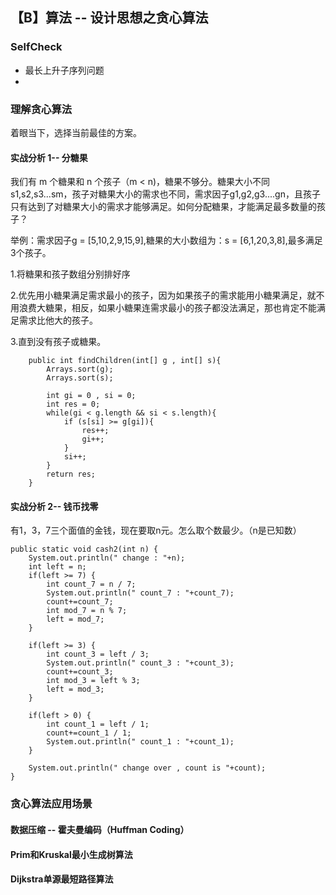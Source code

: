 ## 【B】算法 -- 设计思想之贪心算法

### SelfCheck

- 最长上升子序列问题
- 



### 理解贪心算法

着眼当下，选择当前最佳的方案。



#### 实战分析 1-- 分糖果

我们有 m 个糖果和 n 个孩子（m < n)，糖果不够分。糖果大小不同s1,s2,s3...sm，孩子对糖果大小的需求也不同，需求因子g1,g2,g3....gn，且孩子只有达到了对糖果大小的需求才能够满足。如何分配糖果，才能满足最多数量的孩子？

举例：需求因子g = [5,10,2,9,15,9],糖果的大小数组为：s = [6,1,20,3,8],最多满足3个孩子。



1.将糖果和孩子数组分别排好序

2.优先用小糖果满足需求最小的孩子，因为如果孩子的需求能用小糖果满足，就不用浪费大糖果，相反，如果小糖果连需求最小的孩子都没法满足，那也肯定不能满足需求比他大的孩子。

3.直到没有孩子或糖果。

```
    public int findChildren(int[] g , int[] s){
        Arrays.sort(g);
        Arrays.sort(s);

        int gi = 0 , si = 0;
        int res = 0;
        while(gi < g.length && si < s.length){
            if (s[si] >= g[gi]){
                res++;
                gi++;
            }
            si++;
        }
        return res;
    }
```



#### 实战分析 2-- 钱币找零

有1，3，7三个面值的金钱，现在要取n元。怎么取个数最少。（n是已知数）

```
public static void cash2(int n) {
	System.out.println(" change : "+n);
	int left = n;
	if(left >= 7) {
		int count_7 = n / 7;
		System.out.println(" count_7 : "+count_7);
		count+=count_7;
		int mod_7 = n % 7;
		left = mod_7;
	}

	if(left >= 3) {
		int count_3 = left / 3;
		System.out.println(" count_3 : "+count_3);
		count+=count_3;
		int mod_3 = left % 3;
		left = mod_3;
	}

	if(left > 0) {
		int count_1 = left / 1;
		count+=count_1 / 1;
		System.out.println(" count_1 : "+count_1);
	}

	System.out.println(" change over , count is "+count);
}
```





### 贪心算法应用场景

#### 数据压缩 -- 霍夫曼编码（Huffman Coding）



#### Prim和Kruskal最小生成树算法



#### Dijkstra单源最短路径算法